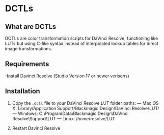 # DCTLs 

## What are DCTLs
DCTLs are color transformation scripts for DaVinci Resolve, functioning like LUTs but using C-like syntax instead of interpolated lookup tables for direct image transformations. 

## Requirements
-Install Davinci Resolve (Studio Version 17 or newer verisons) 

## Installation
1. Copy the `.dctl` file to your DaVinci Resolve LUT folder
  paths:
 — Mac OS X: Library/Application Support/Blackmagic Design/DaVinci Resolve/LUT/
 — Windows: C:\ProgramData\Blackmagic Design\DaVinci Resolve\Support\LUT
 — Linux: /home/resolve/LUT

2. Restart Davinci Resolve
